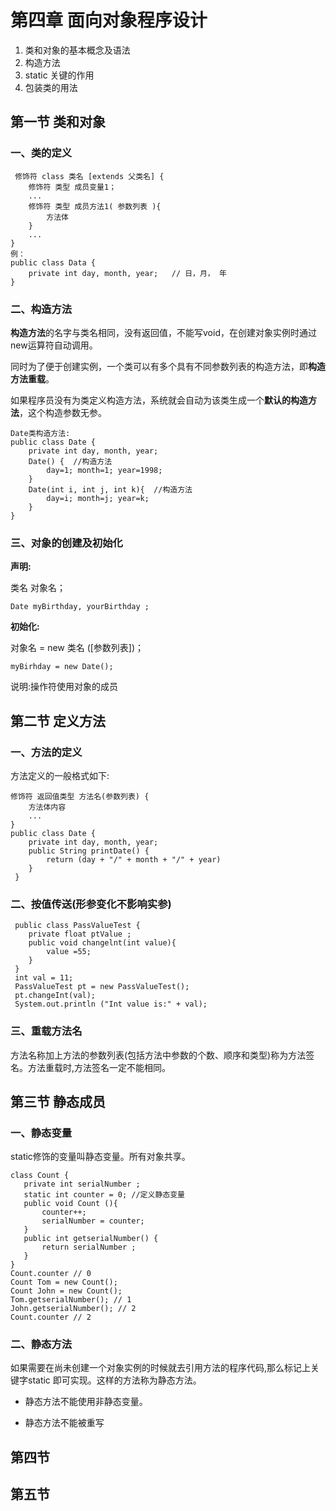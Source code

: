 # 第四章 面向对象程序设计

1. 类和对象的基本概念及语法
2. 构造方法
3. static 关键的作用
4. 包装类的用法

## 第一节 类和对象

### 一、类的定义

```
 修饰符 class 类名 [extends 父类名] {
 	修饰符 类型 成员变量1；
	...
 	修饰符 类型 成员方法1( 参数列表 ){
		方法体
	}
	...
}
例： 
public class Data {
	private int day, month, year;   // 日，月， 年
}
```

###  二、构造方法

**构造方法**的名字与类名相同，没有返回值，不能写void，在创建对象实例时通过new运算符自动调用。

同时为了便于创建实例，一个类可以有多个具有不同参数列表的构造方法，即**构造方法重载**。

如果程序员没有为类定义构造方法，系统就会自动为该类生成一个**默认的构造方法**，这个构造参数无参。

```
Date类构造方法:
public class Date {
	private int day, month, year;
	Date() {  //构造方法
		day=1; month=1; year=1998;
	}
	Date(int i, int j, int k){  //构造方法
		day=i; month=j; year=k;
	}
}
```

###  三、对象的创建及初始化

**声明:**

类名 对象名；

`Date myBirthday, yourBirthday ;`

**初始化:**

对象名 = new 类名 ([参数列表])；

`myBirhday = new Date();`

说明:操作符使用对象的成员

## 第二节 定义方法

###  一、方法的定义

方法定义的一般格式如下:

```
修饰符 返回值类型 方法名(参数列表) {
	方法体内容
	...
}
public class Date {
	private int day, month, year;
	public String printDate() {  
		return (day + "/" + month + "/" + year)
    }
 }
```

###  二、按值传送(形参变化不影响实参)

```
 public class PassValueTest {
 	private float ptValue ;
 	public void changelnt(int value){
 		value =55;
 	}
 }
 int val = 11;
 PassValueTest pt = new PassValueTest();
 pt.changeInt(val);
 System.out.println ("Int value is:" + val);
```

###  三、重载方法名

方法名称加上方法的参数列表(包括方法中参数的个数、顺序和类型)称为方法签名。方法重载时,方法签名一定不能相同。

## 第三节 静态成员

###  一、静态变量

static修饰的变量叫静态变量。所有对象共享。

 ```
class Count {
	private int serialNumber ;
 	static int counter = 0; //定义静态变量
 	public void Count (){
 		counter++;
		serialNumber = counter;
	}
 	public int getserialNumber() {
		return serialNumber ;
 	}
 }
 Count.counter // 0
 Count Tom = new Count();
 Count John = new Count();
 Tom.getserialNumber(); // 1
 John.getserialNumber(); // 2
 Count.counter // 2
 ```

###  二、静态方法

如果需要在尚未创建一个对象实例的时候就去引用方法的程序代码,那么标记上关键字static 即可实现。这样的方法称为静态方法。

- 静态方法不能使用非静态变量。

- 静态方法不能被重写

## 第四节

## 第五节


